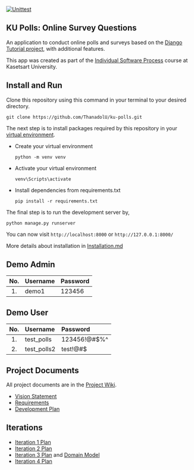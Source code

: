[![Unittest](https://github.com/ThanadolU/ku-polls/actions/workflows/django.yml/badge.svg)](https://github.com/ThanadolU/ku-polls/actions/workflows/django.yml)
## KU Polls: Online Survey Questions 

An application to conduct online polls and surveys based
on the [Django Tutorial project][django-tutorial], with
additional features.

This app was created as part of the [Individual Software Process](
https://cpske.github.io/ISP) course at Kasetsart University.

## Install and Run

Clone this repository using this command in your terminal to your desired directory.
```
git clone https://github.com/ThanadolU/ku-polls.git
```
The next step is to install packages required by this repository in your [virtual environment](https://docs.python.org/3/library/venv.html).
- Create your virtual environment
    ```
    python -m venv venv
    ```
- Activate your virtual environment
    ```
    venv\Scripts\activate
    ```
- Install dependencies from requirements.txt
    ```
    pip install -r requirements.txt
    ```
The final step is to run the development server by,
```
python manage.py runserver
```
You can now visit `http://localhost:8000` or `http://127.0.0.1:8000/`

More details about installation in [Installation.md](Installation.md)

## Demo Admin
| No. |Username|Password|
|:---:|:-------|:-------|
|1.| demo1 | 123456 |


## Demo User

| No. |Username|Password|
|:---:|:-------|:-------|
|1.|test_polls| 123456!@#$%^ |
|2.| test_polls2 | test!@#$ |

## Project Documents

All project documents are in the [Project Wiki](https://github.com/ThanadolU/ku-polls/wiki).

- [Vision Statement](https://github.com/ThanadolU/ku-polls/wiki/Vision-Statement)
- [Requirements](https://github.com/ThanadolU/ku-polls/wiki/Requirements)
- [Development Plan](https://github.com/ThanadolU/ku-polls/wiki/Development-Plan)

[django-tutorial]: https://docs.djangoproject.com/en/4.1/intro/tutorial01/

## Iterations
- [Iteration 1 Plan](https://github.com/ThanadolU/ku-polls/wiki/Iteration-1-Plan)
- [Iteration 2 Plan](https://github.com/ThanadolU/ku-polls/wiki/Iteration-2-Plan)
- [Iteration 3 Plan](https://github.com/ThanadolU/ku-polls/wiki/Iteration-3-Plan) and [Domain Model](https://github.com/ThanadolU/ku-polls/wiki/Domain-Model) 
- [Iteration 4 Plan](https://github.com/ThanadolU/ku-polls/wiki/Iteration-4-Plan)